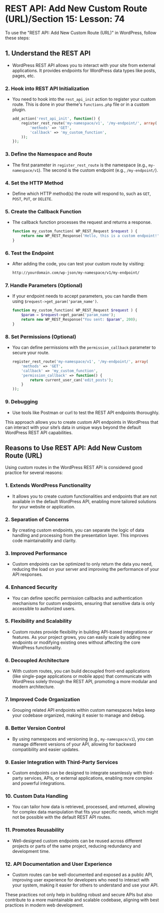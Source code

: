 # REST API: Add New Custom Route (URL)/Section 15: Lesson: 74

To use the "REST API: Add New Custom Route (URL)" in WordPress, follow these steps:

## 1. **Understand the REST API**

- WordPress REST API allows you to interact with your site from external applications. It provides endpoints for WordPress data types like posts, pages, etc.

### 2. **Hook into REST API Initialization**

- You need to hook into the `rest_api_init` action to register your custom route. This is done in your theme's `functions.php` file or in a custom plugin.

   ```php
   add_action('rest_api_init', function() {
       register_rest_route('my-namespace/v1', '/my-endpoint/', array(
           'methods' => 'GET',
           'callback' => 'my_custom_function',
       ));
   });
   ```

### 3. **Define the Namespace and Route**

- The first parameter in `register_rest_route` is the namespace (e.g., `my-namespace/v1`). The second is the custom endpoint (e.g., `/my-endpoint/`).

### 4. **Set the HTTP Method**

- Define which HTTP method(s) the route will respond to, such as `GET`, `POST`, `PUT`, or `DELETE`.

### 5. **Create the Callback Function**

- The callback function processes the request and returns a response.

   ```php
   function my_custom_function( WP_REST_Request $request ) {
       return new WP_REST_Response('Hello, this is a custom endpoint!', 200);
   }
   ```

### 6. **Test the Endpoint**

- After adding the code, you can test your custom route by visiting:

    ```txt
    http://yourdomain.com/wp-json/my-namespace/v1/my-endpoint/
    ```

### 7. **Handle Parameters (Optional)**

- If your endpoint needs to accept parameters, you can handle them using `$request->get_param('param_name')`.

   ```php
   function my_custom_function( WP_REST_Request $request ) {
       $param = $request->get_param('param_name');
       return new WP_REST_Response("You sent: $param", 200);
   }
   ```

### 8. **Set Permissions (Optional)**

- You can define permissions with the `permission_callback` parameter to secure your route.

   ```php
   register_rest_route('my-namespace/v1', '/my-endpoint/', array(
       'methods' => 'GET',
       'callback' => 'my_custom_function',
       'permission_callback' => function() {
           return current_user_can('edit_posts');
       }
   ));
   ```

### 9. **Debugging**

- Use tools like Postman or curl to test the REST API endpoints thoroughly.

This approach allows you to create custom API endpoints in WordPress that can interact with your site’s data in unique ways beyond the default WordPress REST API capabilities.

## Reasons to Use REST API: Add New Custom Route (URL)

Using custom routes in the WordPress REST API is considered good practice for several reasons:

### 1. **Extends WordPress Functionality**

- It allows you to create custom functionalities and endpoints that are not available in the default WordPress API, enabling more tailored solutions for your website or application.

### 2. **Separation of Concerns**

- By creating custom endpoints, you can separate the logic of data handling and processing from the presentation layer. This improves code maintainability and clarity.

### 3. **Improved Performance**

- Custom endpoints can be optimized to only return the data you need, reducing the load on your server and improving the performance of your API responses.

### 4. **Enhanced Security**

- You can define specific permission callbacks and authentication mechanisms for custom endpoints, ensuring that sensitive data is only accessible to authorized users.

### 5. **Flexibility and Scalability**

- Custom routes provide flexibility in building API-based integrations or features. As your project grows, you can easily scale by adding new endpoints or modifying existing ones without affecting the core WordPress functionality.

### 6. **Decoupled Architecture**

- With custom routes, you can build decoupled front-end applications (like single-page applications or mobile apps) that communicate with WordPress solely through the REST API, promoting a more modular and modern architecture.

### 7. **Improved Code Organization**

- Grouping related API endpoints within custom namespaces helps keep your codebase organized, making it easier to manage and debug.

### 8. **Better Version Control**

- By using namespaces and versioning (e.g., `my-namespace/v1`), you can manage different versions of your API, allowing for backward compatibility and easier updates.

### 9. **Easier Integration with Third-Party Services**

- Custom endpoints can be designed to integrate seamlessly with third-party services, APIs, or external applications, enabling more complex and powerful integrations.

### 10. **Custom Data Handling**

- You can tailor how data is retrieved, processed, and returned, allowing for complex data manipulation that fits your specific needs, which might not be possible with the default REST API routes.

### 11. **Promotes Reusability**

- Well-designed custom endpoints can be reused across different projects or parts of the same project, reducing redundancy and development time.

### 12. **API Documentation and User Experience**

- Custom routes can be well-documented and exposed as a public API, improving user experience for developers who need to interact with your system, making it easier for others to understand and use your API.

These practices not only help in building robust and secure APIs but also contribute to a more maintainable and scalable codebase, aligning with best practices in modern web development.
